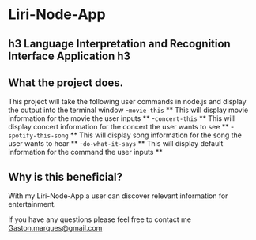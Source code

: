 # Liri-Node-App
h3 Language Interpretation and Recognition Interface Application h3
--------------------------------------------------------------
What the project does.
--------------------------------------------------------------
This project will take the following user commands in node.js and display the output into the terminal window
-`movie-this` 
** This will display movie information for the movie the user inputs **
-`concert-this`
** This will display concert information for the concert the user wants to see **
-`spotify-this-song`
** This will display song information for the song the user wants to hear **
-`do-what-it-says`
** This will display default information for the command the user inputs **

Why is this beneficial?
--------------------------------------------------------------
With my Liri-Node-App a user can discover relevant information for entertainment.

If you have any questions please feel free to contact me Gaston.marques@gmail.com

